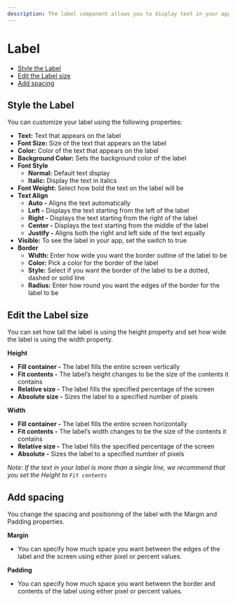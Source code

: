 ```yaml
---
description: The label component allows you to display text in your app.
---
```


# Label

* [Style the Label](label.md#style-the-label)
* [Edit the Label size](label.md#edit-the-label-size)
* [Add spacing](label.md#add-spacing)

## Style the Label

You can customize your label using the following properties: 

* **Text:** Text that appears on the label
* **Font Size:** Size of the text that appears on the label
* **Color:** Color of the text that appears on the label
* **Background Color:** Sets the background color of the label
* **Font Style**
  * **Normal:** Default text display
  * **Italic:** Display the text in italics
* **Font Weight:** Select how bold the text on the label will be
* **Text Align**
  * **Auto -** Aligns the text automatically
  * **Left -** Displays the text starting from the left of the label
  * **Right -** Displays the text starting from the right of the label
  * **Center -** Displays the text starting from the middle of the label
  * **Justify -** Aligns both the right and left side of the text equally
* **Visible:** To see the label in your app, set the switch to true
* **Border**
  * **Width:** Enter how wide you want the border outline of the label to be
  * **Color:** Pick a color for the border of the label
  * **Style:** Select if you want the border of the label to be a dotted, dashed or solid line
  * **Radius:** Enter how round you want the edges of the border for the label to be

## Edit the Label size

You can set how tall the label is using the height property and set how wide the label is using the width property.

**Height**

* **Fill container -** The label fills the entire screen vertically
* **Fit contents -** The  label’s height changes to be the size of the contents it contains
* **Relative size -** The label fills the specified percentage of the screen
* **Absolute size -** Sizes the label to a specified number of pixels

**Width**

* **Fill container -** The label fills the entire screen horizontally
* **Fit contents -** The  label’s width changes to be the size of the contents it contains
* **Relative size -** The label fills the specified percentage of the screen
* **Absolute -** Sizes the label to a specified number of pixels

_Note: If the text in your label is more than a single line, we recommend that you set the Height to `Fit contents`_

## Add spacing

You change the spacing and positioning of the label with the Margin and Padding properties. 

**Margin**

* You can specify how much space you want between the edges of the label and the screen using either pixel or percent values.

**Padding**

* You can specify how much space you want between the border and contents of the label using either pixel or percent values.

